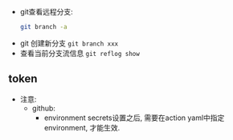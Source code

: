 - git查看远程分支:
	```sh
	git branch -a
	```
- git 创建新分支
	`git branch xxx`	
- 查看当前分支流信息
	`git reflog show`

## token
- 注意:
	- github:
		- environment secrets设置之后, 需要在action yaml中指定environment, 才能生效. 